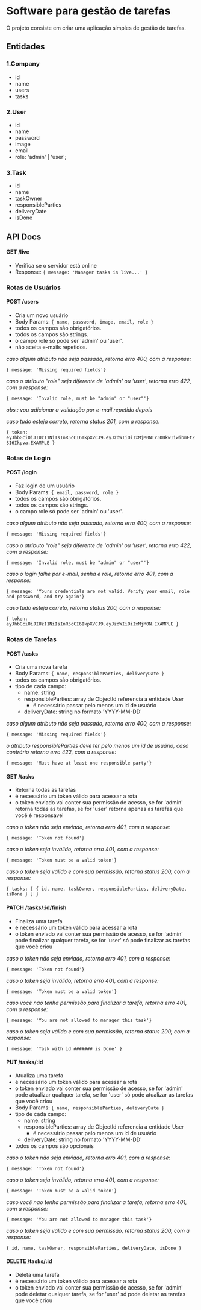 # Software para gestão de tarefas

O projeto consiste em criar uma aplicação simples de gestão de tarefas.

## Entidades

### 1.Company

- id
- name
- users
- tasks

### 2.User

- id
- name
- password
- image
- email
- role: 'admin' | 'user';

### 3.Task

- id
- name
- taskOwner
- responsibleParties
- deliveryDate
- isDone

## API Docs

#### GET /live

- Verifica se o servidor está online
- Response: `{ message: 'Manager tasks is live...' }`

### Rotas de Usuários

#### POST /users

- Cria um novo usuário
- Body Params:
  `{ name, password, image, email, role }`
- todos os campos são obrigatórios.
- todos os campos são strings.
- o campo role só pode ser 'admin' ou 'user'.
- não aceita e-mails repetidos.

_caso algum atributo não seja passado, retorna erro 400, com a response:_

`{ message: 'Missing required fields'}`

_caso o atributo "role" seja diferente de 'admin' ou 'user', retorna erro 422, com a response:_

`{ message: 'Invalid role, must be "admin" or "user"'}`

_obs.: vou adicionar a validação por e-mail repetido depois_

_caso tudo esteja correto, retorna status 201, com a response:_

`{ token: eyJhbGciOiJIUzI1NiIsInR5cCI6IkpXVCJ9.eyJzdWIiOiIxMjM0NTY3ODkwIiwibmFtZSI6Ikpva.EXAMPLE }`

### Rotas de Login

#### POST /login

- Faz login de um usuário
- Body Params:
  `{ email, password, role }`
- todos os campos são obrigatórios.
- todos os campos são strings.
- o campo role só pode ser 'admin' ou 'user'.

_caso algum atributo não seja passado, retorna erro 400, com a response:_

`{ message: 'Missing required fields'}`

_caso o atributo "role" seja diferente de 'admin' ou 'user', retorna erro 422, com a response:_

`{ message: 'Invalid role, must be "admin" or "user"'}`

_caso o login falhe por e-mail, senha e role, retorna erro 401, com a response:_

`{ message: 'Yours credentials are not valid. Verify your email, role and password, and try again'}`

_caso tudo esteja correto, retorna status 200, com a response:_

`{ token: eyJhbGciOiJIUzI1NiIsInR5cCI6IkpXVCJ9.eyJzdWIiOiIxMjM0N.EXAMPLE }`

### Rotas de Tarefas

#### POST /tasks

- Cria uma nova tarefa
- Body Params:
  `{ name, responsibleParties, deliveryDate }`
- todos os campos são obrigatórios.
- tipo de cada campo:
  - name: string
  - responsibleParties: array de ObjectId referencia a entidade User
    - é necessário passar pelo menos um id de usuário
  - deliveryDate: string no formato 'YYYY-MM-DD'

_caso algum atributo não seja passado, retorna erro 400, com a response:_

`{ message: 'Missing required fields'}`

_o atributo responsibleParties deve ter pelo menos um id de usuário, caso contrário retorna erro 422, com a response:_

`{ message: 'Must have at least one responsible party'}`

#### GET /tasks

- Retorna todas as tarefas
- é necessário um token válido para acessar a rota
- o token enviado vai conter sua permissão de acesso, se for 'admin' retorna todas as tarefas, se for 'user' retorna apenas as tarefas que você é responsável

_caso o token não seja enviado, retorna erro 401, com a response:_

`{ message: 'Token not found'}`

_caso o token seja inválido, retorna erro 401, com a response:_

`{ message: 'Token must be a valid token'}`

_caso o token seja válido e com sua permissão, retorna status 200, com a response:_

`{ tasks: [ { id, name, taskOwner, responsibleParties, deliveryDate, isDone } ] }`

#### PATCH /tasks/:id/finish

- Finaliza uma tarefa
- é necessário um token válido para acessar a rota
- o token enviado vai conter sua permissão de acesso, se for 'admin' pode finalizar qualquer tarefa, se for 'user' só pode finalizar as tarefas que você criou

_caso o token não seja enviado, retorna erro 401, com a response:_

`{ message: 'Token not found'}`

_caso o token seja inválido, retorna erro 401, com a response:_

`{ message: 'Token must be a valid token'}`

_caso você nao tenha permissão para finalizar a tarefa, retorna erro 401, com a response:_

`{ message: 'You are not allowed to manager this task'}`

_caso o token seja válido e com sua permissão, retorna status 200, com a response:_

`{ message: 'Task with id ####### is Done' }`

#### PUT /tasks/:id

- Atualiza uma tarefa
- é necessário um token válido para acessar a rota
- o token enviado vai conter sua permissão de acesso, se for 'admin' pode atualizar qualquer tarefa, se for 'user' só pode atualizar as tarefas que você criou
- Body Params:
  `{ name, responsibleParties, deliveryDate }`
- tipo de cada campo:
  - name: string
  - responsibleParties: array de ObjectId referencia a entidade User
    - é necessário passar pelo menos um id de usuário
  - deliveryDate: string no formato 'YYYY-MM-DD'
- todos os campos são opcionais

_caso o token não seja enviado, retorna erro 401, com a response:_

`{ message: 'Token not found'}`

_caso o token seja inválido, retorna erro 401, com a response:_

`{ message: 'Token must be a valid token'}`

_caso você nao tenha permissão para finalizar a tarefa, retorna erro 401, com a response:_

`{ message: 'You are not allowed to manager this task'}`

_caso o token seja válido e com sua permissão, retorna status 200, com a response:_

`{ id, name, taskOwner, responsibleParties, deliveryDate, isDone }`

#### DELETE /tasks/:id

- Deleta uma tarefa
- é necessário um token válido para acessar a rota
- o token enviado vai conter sua permissão de acesso, se for 'admin' pode deletar qualquer tarefa, se for 'user' só pode deletar as tarefas que você criou
